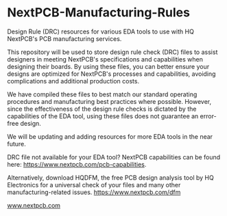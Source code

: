 # NextPCB-Manufacturing-Rules
Design Rule (DRC) resources for various EDA tools to use with HQ NextPCB's PCB manufacturing services.

This repository will be used to store design rule check (DRC) files to assist designers in meeting NextPCB's specifications and capabilities when designing their boards. By using these files, you can better ensure your designs are optimized for NextPCB's processes and capabilities, avoiding complications and additional production costs.

We have compiled these files to best match our standard operating procedures and manufacturing best practices where possible. However, since the effectiveness of the design rule checks is dictated by the capabilities of the EDA tool, using these files does not guarantee an error-free design.

We will be updating and adding resources for more EDA tools in the near future.

DRC file not available for your EDA tool? NextPCB capabilities can be found here: https://www.nextpcb.com/pcb-capabilities. 

Alternatively, download HQDFM, the free PCB design analysis tool by HQ Electronics for a universal check of your files and many other manufacturing-related issues. 
https://www.nextpcb.com/dfm

www.nextpcb.com
 

